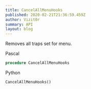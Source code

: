 ```yaml
---
title: CancelAllMenuHooks
published: 2020-02-21T21:36:59.459Z
author: Vizit0r
summary: API
layout: blog
---
```


 

Removes all traps set for menu.


Pascal

```pascal
procedure CancelAllMenuHooks

```

Python

```python
CancelAllMenuHooks()
```

